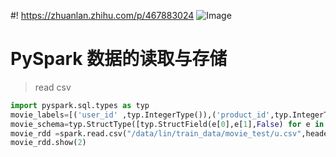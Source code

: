 #! https://zhuanlan.zhihu.com/p/467883024
![Image](https://pic4.zhimg.com/80/v2-5db1a82996ec388725185ae900a58008.jpg)

# PySpark 数据的读取与存储

> read csv

```python
import pyspark.sql.types as typ
movie_labels=[('user_id' ,typ.IntegerType()),('product_id',typ.IntegerType()),('rating_id',typ.StringType()),('time_stamp',typ.StringType())]
movie_schema=typ.StructType([typ.StructField(e[0],e[1],False) for e in movie_labels])
movie_rdd =spark.read.csv("/data/lin/train_data/movie_test/u.csv",header=False,schema=movie_schema,sep=",")
movie_rdd.show(2)
```

